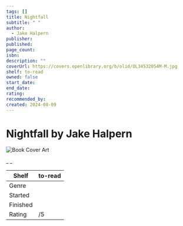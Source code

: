```yaml
---
tags: []
title: Nightfall
subtitle: " "
author:
  - Jake Halpern
publisher:
published:
page_count:
isbn:
description: ""
coverUrl: https://covers.openlibrary.org/b/olid/OL34532054M-M.jpg
shelf: to-read
owned: false
start_date:
end_date:
rating:
recommended_by:
created: 2024-08-09
---
```


# Nightfall by Jake Halpern

![Book Cover Art](https://covers.openlibrary.org/b/olid/OL34532054M-M.jpg)

_ _

| Shelf | to-read |
| --- | --- |
| Genre |  |
| Started |  |
| Finished |  |
| Rating | /5 |

